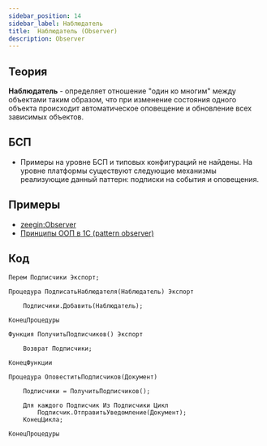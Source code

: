 ```yaml
---
sidebar_position: 14
sidebar_label: Наблюдатель
title:  Наблюдатель (Observer)
description: Observer
---
```

## Теория
**Наблюдатель** - определяет отношение "один ко многим" между объектами таким образом, что при изменение состояния одного объекта происходит автоматическое оповещение и обновление всех зависимых объектов.

## БСП
- Примеры на уровне БСП и типовых конфигураций не найдены. На уровне платформы существуют следующие механизмы реализующие данный паттерн: подписки на события и оповещения.

## Примеры
- [zeegin:Observer](https://github.com/zeegin/DesignPatterns/tree/master/Observer)
- [Принципы ООП в 1С (pattern observer)](https://infostart.ru/1c/articles/858073/)
## Код

```
Перем Подписчики Экспорт;

Процедура ПодписатьНаблюдателя(Наблюдатель) Экспорт
        
    Подписчики.Добавить(Наблюдатель);
    
КонецПроцедуры 

Функция ПолучитьПодписчиков() Экспорт
    
    Возврат Подписчики;
    
КонецФункции

Процедура ОповеститьПодписчиков(Документ)

    Подписчики = ПолучитьПодписчиков();
    
    Для каждого Подписчик Из Подписчики Цикл
        Подписчик.ОтправитьУведомление(Документ);
    КонецЦикла;
       
КонецПроцедуры
```
